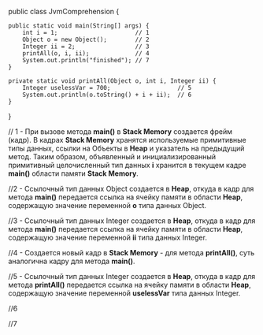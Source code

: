 public class JvmComprehension {

    public static void main(String[] args) {
        int i = 1;                      // 1
        Object o = new Object();        // 2
        Integer ii = 2;                 // 3
        printAll(o, i, ii);             // 4
        System.out.println("finished"); // 7
    }

    private static void printAll(Object o, int i, Integer ii) {
        Integer uselessVar = 700;                   // 5
        System.out.println(o.toString() + i + ii);  // 6
    }
}

// 1 - При вызове метода **main()** в **Stack Memory** создается фрейм (кадр). В кадрах **Stack Memory** хранятся используемые примитивные типы данных, ссылки на Объекты в **Heap** и указатель на предыдущий метод. Таким образом, объявленный и инициализированный примитивный целочисленный тип данных **i** хранится в текущем кадре **main()** области памяти **Stack Memory**.

//2 - Ссылочный тип данных Object создается в **Heap**, откуда в кадр для метода **main()** передается ссылка на ячейку памяти в области **Heap**, содержащую значение переменной **о** типа данных Object.

//3 - Ссылочный тип данных Integer создается в **Heap**, откуда в кадр для метода **main()** передается ссылка на ячейку памяти в области **Heap**, содержащую значение переменной **ii** типа данных Integer.

//4 - Создается новый кадр в **Stack Memory** - для метода **printAll()**, суть аналогична кадру для метода **main()**.

//5 - Ссылочный тип данных Integer создается в **Heap**, откуда в кадр для метода **printAll()** передается ссылка на ячейку памяти в области **Heap**, содержащую значение переменной **uselessVar** типа данных Integer.

//6

//7
